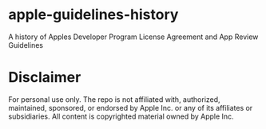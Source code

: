 # apple-guidelines-history
A history of Apples Developer Program License Agreement and App Review Guidelines

# Disclaimer
For personal use only. The repo is not affiliated with, authorized, maintained, sponsored, or endorsed by Apple Inc. or any of its affiliates or subsidiaries.
All content is copyrighted material owned by Apple Inc.
